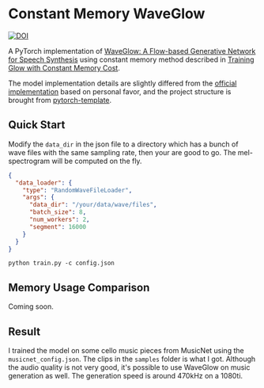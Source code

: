# Constant Memory WaveGlow
[![DOI](https://zenodo.org/badge/159754913.svg)](https://zenodo.org/badge/latestdoi/159754913)

A PyTorch implementation of
[WaveGlow: A Flow-based Generative Network for Speech Synthesis](https://arxiv.org/abs/1811.00002)
using constant memory method described in [Training Glow with Constant
Memory Cost](http://bayesiandeeplearning.org/2018/papers/37.pdf).

The model implementation details are slightly differed from the
[official implementation](https://github.com/NVIDIA/waveglow) based on
personal favor, and the project structure is brought from
[pytorch-template](https://github.com/victoresque/pytorch-template).

## Quick Start

Modify the `data_dir` in the json file to a directory which has a bunch of wave files with the same sampling rate, 
then your are good to go. The mel-spectrogram will be computed on the fly.

```json
{
  "data_loader": {
    "type": "RandomWaveFileLoader",
    "args": {
      "data_dir": "/your/data/wave/files",
      "batch_size": 8,
      "num_workers": 2,
      "segment": 16000
    }
  }
}
```

```
python train.py -c config.json
```

## Memory Usage Comparison

Coming soon.

## Result

I trained the model on some cello music pieces from MusicNet using the `musicnet_config.json`.
The clips in the `samples` folder is what I got. Although the audio quality is not very good, it's possible to use 
WaveGlow on music generation as well. 
The generation speed is around 470kHz on a 1080ti.

